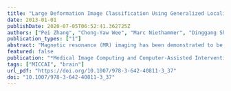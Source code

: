 ```yaml
---
title: "Large Deformation Image Classification Using Generalized Locality-Constrained Linear Coding"
date: 2013-01-01
publishDate: 2020-07-05T06:52:41.362725Z
authors: ["Pei Zhang", "Chong-Yaw Wee", "Marc Niethammer", "Dinggang Shen", "Pew-Thian Yap"]
publication_types: ["1"]
abstract: "Magnetic resonance (MR) imaging has been demonstrated to be very useful for clinical diagnosis of Alzheimer’s disease (AD). A common approach to using MR images for AD detection is to spatially normalize the images by non-rigid image registration, and then perform statistical analysis on the resulting deformation fields. Due to the high nonlinearity of the deformation field, recent studies suggest to use initial momentum instead as it lies in a linear space and fully encodes the deformation field. In this paper we explore the use of initial momentum for image classification by focusing on the problem of AD detection. Experiments on the public ADNI dataset show that the initial momentum, together with a simple sparse coding technique—locality-constrained linear coding (LLC)—can achieve a classification accuracy that is comparable to or even better than the state of the art. We also show that the performance of LLC can be greatly improved by introducing proper weights to the codebook."
featured: false
publication: "*Medical Image Computing and Computer-Assisted Intervention - MICCAI 2013 - 16th International Conference, Nagoya, Japan, September 22-26, 2013, Proceedings, Part I*"
tags: ["MICCAI", "brain"]
url_pdf: "https://doi.org/10.1007/978-3-642-40811-3_37"
doi: "10.1007/978-3-642-40811-3_37"
---
```


